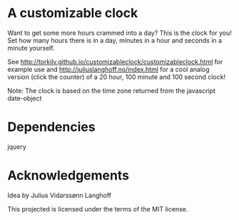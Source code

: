 A customizable clock
=================

Want to get some more hours crammed into a day? This is the clock for you! 
Set how many hours there is in a day, minutes in a hour and seconds in a minute yourself.

See http://torkilv.github.io/customizableclock/customizableclock.html for example use and 
http://juliuslanghoff.no/index.html for a cool analog version (click the counter) of a 20 hour, 100 minute and 100 second clock!

Note: The clock is based on the time zone returned from the javascript date-object

Dependencies
=================
jquery


Acknowledgements
=================
Idea by Julius Vidarssønn Langhoff


This projected is licensed under the terms of the MIT license.